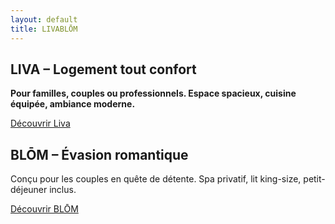 ```yaml
---
layout: default
title: LIVABLŌM
---
```


<!-- Contenu principal pleine hauteur (moins header) -->
<div class="flex flex-col md:flex-row w-screen overflow-hidden" style="height: calc(100vh - 80px);">

  <!-- Partie LIVA -->
  <div class="w-full md:w-1/2 h-1/2 md:h-full bg-cover bg-center text-white flex flex-col items-center justify-center p-6 text-center" style="background-image: url('{{ site.baseurl }}/assets/galerie/liva/salon1.jpg');">
    <div class="bg-black/70 p-4 rounded-lg">
      <h2 class="text-3xl font-bold mb-4">LIVA – Logement tout confort</h2>
      <p class="mb-6 text-lg max-w-xs">
        <strong>Pour familles, couples ou professionnels. Espace spacieux, cuisine équipée, ambiance moderne.</strong>
      </p>
      <a href="{{ site.baseurl }}/Liva" class="bg-white text-black py-2 px-4 rounded hover:bg-gray-200">Découvrir Liva</a>
    </div>
  </div>

  <!-- Partie BLŌM -->
  <div class="w-full md:w-1/2 h-1/2 md:h-full bg-cover bg-center text-white flex flex-col items-center justify-center p-6 text-center" style="background-image: url('{{ site.baseurl }}/assets/galerie/blom/blom10.jpg');">
    <div class="bg-black/70 p-4 rounded-lg">
      <h2 class="text-3xl font-bold mb-4">BLŌM – Évasion romantique</h2>
      <p class="mb-6 text-lg max-w-xs">Conçu pour les couples en quête de détente. Spa privatif, lit king-size, petit-déjeuner inclus.</p>
      <a href="{{ site.baseurl }}/blom" class="bg-white text-black py-2 px-4 rounded hover:bg-gray-200">Découvrir BLŌM</a>
    </div>
  </div>

</div>
